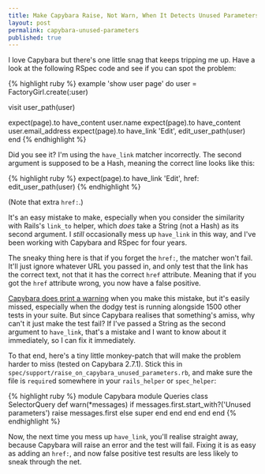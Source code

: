 ```yaml
---
title: Make Capybara Raise, Not Warn, When It Detects Unused Parameters
layout: post
permalink: capybara-unused-parameters
published: true
---
```


I love Capybara but there's one little snag that keeps tripping me up. Have a look at the following RSpec code and see if you can spot the problem:

{% highlight ruby %}
example 'show user page' do
  user = FactoryGirl.create(:user)

  visit user_path(user)

  expect(page).to have_content user.name
  expect(page).to have_content user.email_address
  expect(page).to have_link 'Edit', edit_user_path(user)
end
{% endhighlight %}

Did you see it?  I'm using the `have_link` matcher incorrectly. The second argument is supposed to be a Hash, meaning the correct line looks like this:

{% highlight ruby %}
expect(page).to have_link 'Edit', href: edit_user_path(user)
{% endhighlight %}

(Note that extra `href:`.)

It's an easy mistake to make, especially when you consider the similarity with Rails's `link_to` helper, which *does* take a String (not a Hash) as its second argument. I *still* occasionally mess up `have_link` in this way, and I've been working with Capybara and RSpec for four years.

The sneaky thing here is that if you forget the `href:`, the matcher won't fail. It'll just ignore whatever URL you passed in, and only test that the link has the correct text, not that it has the correct `href` attribute. Meaning that if you got the `href` attribute wrong, you now have a false positive.

[Capybara does print a warning](https://github.com/teamcapybara/capybara/blob/2.7.1/lib/capybara/queries/selector_query.rb#L22) when you make this mistake, but it's easily missed, especially when the dodgy test is running alongside 1500 other tests in your suite. But since Capybara realises that something's amiss, why can't it just make the test fail? If I've passed a String as the second argument to `have_link`, that's a mistake and I want to know about it immediately, so I can fix it immediately.

To that end, here's a tiny little monkey-patch that will make the problem harder to miss (tested on Capybara 2.7.1). Stick this in `spec/support/raise_on_capybara_unused_parameters.rb`, and make sure the file is `require`d somewhere in your `rails_helper` or `spec_helper`:

{% highlight ruby %}
module Capybara
  module Queries
    class SelectorQuery
      def warn(*messages)
        if messages.first.start_with?('Unused parameters')
          raise messages.first
        else
          super
        end
      end
    end
  end
end
{% endhighlight %}

Now, the next time you mess up `have_link`, you'll realise straight away, because Capybara will raise an error and the test will fail. Fixing it is as easy as adding an `href:`, and now false positive test results are less likely to sneak through the net.
